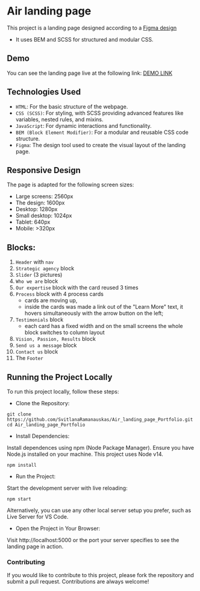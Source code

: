 # Air landing page
This project is a landing page designed according to a [Figma design](https://www.figma.com/file/7qwsWggv9BAxMi2VPhBuPr/Air-(formerly-Dia)?node-id=9138%3A35)
- It uses BEM and SCSS for structured and modular CSS.

## Demo
You can see the landing page live at the following link:  [DEMO LINK](https://svitlanaramanauskas.github.io/Air_landing_page_Portfolio/)

## Technologies Used
- `HTML`: For the basic structure of the webpage.
- `CSS (SCSS)`: For styling, with SCSS providing advanced features like variables, nested rules, and mixins.
- `JavaScript`: For dynamic interactions and functionality.
- `BEM (Block Element Modifier)`: For a modular and reusable CSS code structure.
- `Figma`: The design tool used to create the visual layout of the landing page.

## Responsive Design
The page is adapted for the following screen sizes:
- Large screens: 2560px
- The design: 1600px
- Desktop: 1280px
- Small desktop: 1024px
- Tablet: 640px
- Mobile: >320px

## Blocks:
1. `Header` with `nav`
2. `Strategic agency` block
3. `Slider` (3 pictures)
4. `Who we are` block
5. `Our expertise` block with the card reused 3 times
6. `Process` block with 4 process cards
    - cards are moving up,
    - inside the cards was made a link out of the "Learn More" text, it hovers simultaneously with the arrow button on the left;
7. `Testimonials` block
     - each card has a fixed width and on the small screens the whole block switches to column layout
8. `Vision, Passion, Results` block
9. `Send us a message` block
10. `Contact us` block
11.  The `Footer`

## Running the Project Locally
To run this project locally, follow these steps:

- Clone the Repository:

```
git clone https://github.com/SvitlanaRamanauskas/Air_landing_page_Portfolio.git
cd Air_landing_page_Portfolio
```

- Install Dependencies:

Install dependences using npm (Node Package Manager). Ensure you have Node.js installed on your machine. This project uses Node v14.

```npm install```

- Run the Project:

Start the development server with live reloading:

```npm start```

Alternatively, you can use any other local server setup you prefer, such as Live Server for VS Code.

- Open the Project in Your Browser:

Visit http://localhost:5000 or the port your server specifies to see the landing page in action.

### Contributing
If you would like to contribute to this project, please fork the repository and submit a pull request. Contributions are always welcome!


